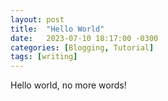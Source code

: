 ```yaml
---
layout: post
title:  "Hello World"
date:   2023-07-10 18:17:00 -0300
categories: [Blogging, Tutorial]
tags: [writing]
---
```


Hello world, no more words!